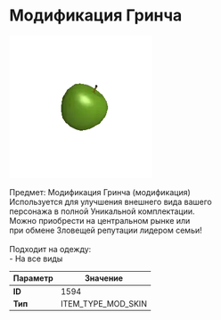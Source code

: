 # Модификация Гринча

![Item Image](../img/1594.webp?raw=true)

Предмет: Модификация Гринча (модификация)<br>Используется для улучшения внешнего вида вашего<br>персонажа в полной Уникальной комплектации.<br>Можно приобрести на центральном рынке или<br>при обмене Зловещей репутации лидером семьи!<br><br>Подходит на одежду: <br> - На все виды<br>


| Параметр | Значение |
|----------|----------|
| **ID** | 1594 |
| **Тип** | ITEM_TYPE_MOD_SKIN |

